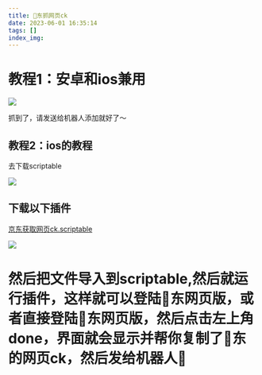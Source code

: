 ```yaml
---
title: 🐶东抓网页ck
date: 2023-06-01 16:35:14
tags: []
index_img: 
---
```


# 教程1：安卓和ios兼用

  

![](../images/2501644627861_.pic_YrngO4W7ZU.jpg)

  

抓到了，请发送给机器人添加就好了～

  

## 教程2：ios的教程

  

去下载scriptable

  

![](../images/2511644628011_.pic_gqTOqp2ofV.jpg)

  

## 下载以下插件

[京东获取网页ck.scriptable](../file/京东获取网页ck(有效期一个月).scriptable)

![](../images/2521644628079_.pic_QmItWVQy0c.jpg)

  

# 然后把文件导入到scriptable,然后就运行插件，这样就可以登陆🐶东网页版，或者直接登陆🐶东网页版，然后点击左上角done，界面就会显示并帮你复制了🐶东的网页ck，然后发给机器人🤖️